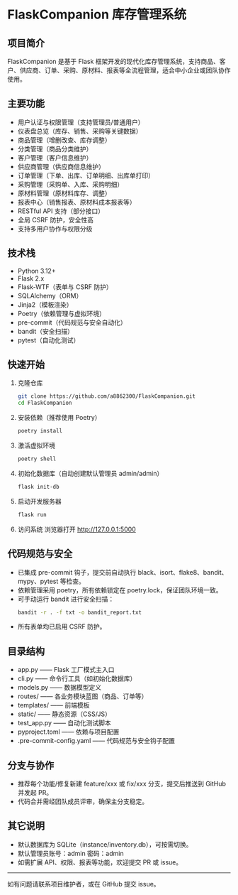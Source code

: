 # FlaskCompanion 库存管理系统

## 项目简介
FlaskCompanion 是基于 Flask 框架开发的现代化库存管理系统，支持商品、客户、供应商、订单、采购、原材料、报表等全流程管理，适合中小企业或团队协作使用。

## 主要功能
- 用户认证与权限管理（支持管理员/普通用户）
- 仪表盘总览（库存、销售、采购等关键数据）
- 商品管理（增删改查、库存调整）
- 分类管理（商品分类维护）
- 客户管理（客户信息维护）
- 供应商管理（供应商信息维护）
- 订单管理（下单、出库、订单明细、出库单打印）
- 采购管理（采购单、入库、采购明细）
- 原材料管理（原材料库存、调整）
- 报表中心（销售报表、原材料成本报表等）
- RESTful API 支持（部分接口）
- 全局 CSRF 防护，安全性高
- 支持多用户协作与权限分级

## 技术栈
- Python 3.12+
- Flask 2.x
- Flask-WTF（表单与 CSRF 防护）
- SQLAlchemy（ORM）
- Jinja2（模板渲染）
- Poetry（依赖管理与虚拟环境）
- pre-commit（代码规范与安全自动化）
- bandit（安全扫描）
- pytest（自动化测试）

## 快速开始
1. 克隆仓库
   ```bash
   git clone https://github.com/a8862300/FlaskCompanion.git
   cd FlaskCompanion
   ```
2. 安装依赖（推荐使用 Poetry）
   ```bash
   poetry install
   ```
3. 激活虚拟环境
   ```bash
   poetry shell
   ```
4. 初始化数据库（自动创建默认管理员 admin/admin）
   ```bash
   flask init-db
   ```
5. 启动开发服务器
   ```bash
   flask run
   ```
6. 访问系统
   浏览器打开 http://127.0.0.1:5000

## 代码规范与安全
- 已集成 pre-commit 钩子，提交前自动执行 black、isort、flake8、bandit、mypy、pytest 等检查。
- 依赖管理采用 poetry，所有依赖锁定在 poetry.lock，保证团队环境一致。
- 可手动运行 bandit 进行安全扫描：
  ```bash
  bandit -r . -f txt -o bandit_report.txt
  ```
- 所有表单均已启用 CSRF 防护。

## 目录结构
- app.py           —— Flask 工厂模式主入口
- cli.py           —— 命令行工具（如初始化数据库）
- models.py        —— 数据模型定义
- routes/          —— 各业务模块蓝图（商品、订单等）
- templates/       —— 前端模板
- static/          —— 静态资源（CSS/JS）
- test_app.py      —— 自动化测试脚本
- pyproject.toml   —— 依赖与项目配置
- .pre-commit-config.yaml —— 代码规范与安全钩子配置

## 分支与协作
- 推荐每个功能/修复新建 feature/xxx 或 fix/xxx 分支，提交后推送到 GitHub 并发起 PR。
- 代码合并需经团队成员评审，确保主分支稳定。

## 其它说明
- 默认数据库为 SQLite（instance/inventory.db），可按需切换。
- 默认管理员账号：admin  密码：admin
- 如需扩展 API、权限、报表等功能，欢迎提交 PR 或 issue。

---

如有问题请联系项目维护者，或在 GitHub 提交 issue。
